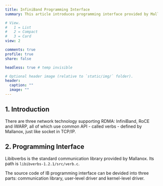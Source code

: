 ```yaml
---
title: InfiniBand Programming Interface
summary: This article introduces programming interface provided by Mallanox.

# View.
#   1 = List
#   2 = Compact
#   3 = Card
view: 2

comments: true
profile: true
share: false

headless: true # temp invisible

# Optional header image (relative to `static/img/` folder).
header:
  caption: ""
  image: ""
---
```


## 1. Introduction
There are three network technology supporting RDMA: InfiniBand, RoCE and iWARP, all of which use common API - called verbs - defined by Mallanox, just like socket in TCP/IP.

## 2. Programming Interface
Libibverbs is the standard communication library provided by Mallanox. Its path is `libibverbs-1.2.1/src/verb.c`.

The source code of IB programming interface can be devided into three parts: communication library, user-level driver and kernel-level driver.
